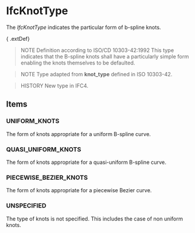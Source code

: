 # IfcKnotType

The _IfcKnotType_ indicates the particular form of b-spline knots.<!-- end of definition -->

{ .extDef}
> NOTE  Definition according to ISO/CD 10303-42:1992
> This type indicates that the B-spline knots shall have a particularly simple form enabling the knots themselves to be defaulted.

> NOTE  Type adapted from **knot_type** defined in ISO 10303-42.

> HISTORY  New type in IFC4.

## Items

### UNIFORM_KNOTS
The form of knots appropriate for a uniform B-spline curve.

### QUASI_UNIFORM_KNOTS
The form of knots appropriate for a quasi-uniform B-spline curve.

### PIECEWISE_BEZIER_KNOTS
The form of knots appropriate for a piecewise Bezier curve.

### UNSPECIFIED
The type of knots is not specified. This includes the case of non uniform knots.
